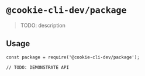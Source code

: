 # `@cookie-cli-dev/package`

> TODO: description

## Usage

```
const package = require('@cookie-cli-dev/package');

// TODO: DEMONSTRATE API
```
